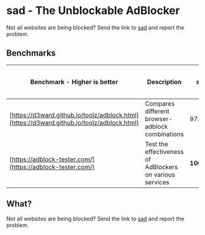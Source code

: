 # sad - The Unblockable AdBlocker

Not all websites are being blocked? Send the link to [sad](https://github.com/Nikityyy/sad) and report the problem.

## Benchmarks

| Benchmark - Higher is better | Description | sad | Adblock - the best adblocker | uBlock Origin | AdblockPlus | AdGuard
| ---------------------------------------------- | ------------------------------------------------- | ------- | ------- | ------------- | ----------- | --------- |
| [https://d3ward.github.io/toolz/adblock.html](https://d3ward.github.io/toolz/adblock.html) | Compares different browser-adblock combinations | 97.3% | 24.6%   | **98.6%** | 85.3% | 38.0% |
| [https://adblock-tester.com/](https://adblock-tester.com/) | Test the effectiveness of AdBlockers on various services | **100.0%** | 66.0% | 96.0% | 66.0% | 68.0% |

## What?

Not all websites are being blocked? Send the link to [sad](https://github.com/Nikityyy/sad) and report the problem.
